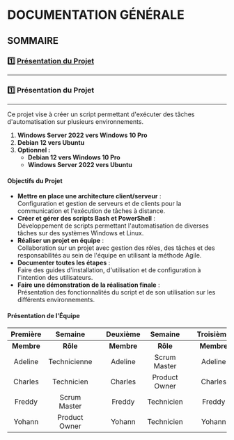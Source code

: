 # **DOCUMENTATION GÉNÉRALE**

## **SOMMAIRE**

### :one: [Présentation du Projet](https://github.com/WildCodeSchool/TSSR-2409-VERT-P2-G2-TheScriptingProject/blob/main/README.md#one-pr%C3%A9sentation-du-projet-1)
    

    

---


### :one: Présentation du Projet

---

Ce projet vise à créer un script permettant d'exécuter des tâches d'automatisation sur plusieurs environnements.

1. **Windows Server 2022 vers Windows 10 Pro**
2. **Debian 12 vers Ubuntu**
3. **Optionnel :**
   - **Debian 12 vers Windows 10 Pro**
   - **Windows Server 2022 vers Ubuntu**

#### Objectifs du Projet

- **Mettre en place une architecture client/serveur** :  
Configuration et gestion de serveurs et de clients pour la communication et l'exécution de tâches à distance.
- **Créer et gérer des scripts Bash et PowerShell** :  
Développement de scripts permettant l'automatisation de diverses tâches sur des systèmes Windows et Linux.
- **Réaliser un projet en équipe** :  
Collaboration sur un projet avec gestion des rôles, des tâches et des responsabilités au sein de l'équipe en utilisant la méthode Agile.
- **Documenter toutes les étapes** :  
Faire des guides d'installation, d'utilisation et de configuration à l'intention des utilisateurs.
- **Faire une démonstration de la réalisation finale** :  
Présentation des fonctionnalités du script et de son utilisation sur les différents environnements.

#### Présentation de l'Équipe

| Première   | Semaine      |       |  Deuxième   |   Semaine     |       |   Troisième   |   Semaine     |       |   Quatrième   |   Semaine   |
| :--------: | :----------: | :---: | :---------: | :---------:   | :---: | :-----------: | :---------:   | :---: | :-----------: | :---------: |
| **Membre** | **Rôle**     |       | **Membre**  | **Rôle**      |       |  **Membre**   |  **Rôle**     |       |  **Membre**   |  **Rôle**   |
| Adeline    | Technicienne |       |   Adeline   | Scrum Master  |       |   Adeline     | Technicienne  |       |    Adeline    |             |
| Charles    | Technicien   |       |   Charles   | Product Owner |       |   Charles     | Technicien    |       |    Charles    |             |
| Freddy     | Scrum Master |       |   Freddy    | Technicien    |       |   Freddy      | Product Owner |       |    Freddy     |             |
| Yohann     | Product Owner|       |   Yohann    | Technicien    |       |   Yohann      | Scrum Master  |       |    Yohann     |             |





